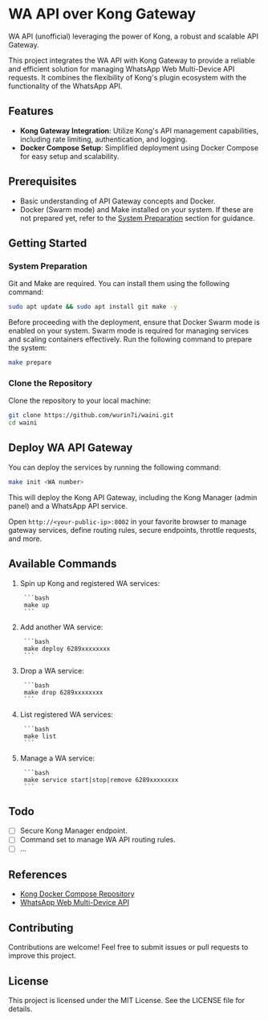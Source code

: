 # WA API over Kong Gateway

WA API (unofficial) leveraging the power of Kong, a robust and scalable API Gateway.

This project integrates the WA API with Kong Gateway to provide a reliable and efficient solution for managing WhatsApp Web Multi-Device API requests. It combines the flexibility of Kong's plugin ecosystem with the functionality of the WhatsApp API.

## Features

- **Kong Gateway Integration**: Utilize Kong's API management capabilities, including rate limiting, authentication, and logging.
- **Docker Compose Setup**: Simplified deployment using Docker Compose for easy setup and scalability.

## Prerequisites

- Basic understanding of API Gateway concepts and Docker.
- Docker (Swarm mode) and Make installed on your system.
    If these are not prepared yet, refer to the [System Preparation](#system-preparation) section for guidance.

## Getting Started

### System Preparation

Git and Make are required. You can install them using the following command:

```bash
sudo apt update && sudo apt install git make -y
```

Before proceeding with the deployment, ensure that Docker Swarm mode is enabled on your system. Swarm mode is required for managing services and scaling containers effectively. Run the following command to prepare the system:

```bash
make prepare
```

### Clone the Repository

Clone the repository to your local machine:

```bash
git clone https://github.com/wurin7i/waini.git
cd waini
```

## Deploy WA API Gateway

You can deploy the services by running the following command:

```bash
make init <WA number>
```

This will deploy the Kong API Gateway, including the Kong Manager (admin panel) and a WhatsApp API service.

Open `http://<your-public-ip>:8002` in your favorite browser to manage gateway services, define routing rules, secure endpoints, throttle requests, and more.

## Available Commands

1) Spin up Kong and registered WA services:

        ```bash
        make up
        ```

2) Add another WA service:

        ```bash
        make deploy 6289xxxxxxxx
        ```

3) Drop a WA service:

        ```bash
        make drop 6289xxxxxxxx
        ```

4) List registered WA services:

        ```bash
        make list
        ```

5) Manage a WA service:

        ```bash
        make service start|stop|remove 6289xxxxxxxx
        ```

## Todo

- [ ] Secure Kong Manager endpoint.
- [ ] Command set to manage WA API routing rules.
- [ ] ...

## References

- [Kong Docker Compose Repository](https://github.com/Kong/docker-kong/tree/master/compose)
- [WhatsApp Web Multi-Device API](https://github.com/aldinokemal/go-whatsapp-web-multidevice)

## Contributing

Contributions are welcome! Feel free to submit issues or pull requests to improve this project.

## License

This project is licensed under the MIT License. See the LICENSE file for details.
